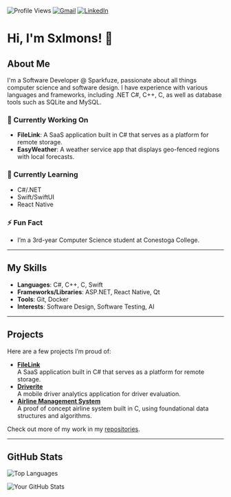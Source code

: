 ![Profile Views](https://komarev.com/ghpvc/?username=sxlmons&style=flat-square)
[![Gmail](https://img.shields.io/badge/Gmail-salmonsjoshuaa@gmail.com-red?style=flat-square&logo=gmail&logoColor=white)](mailto:salmonsjoshuaa@gmail.com)
[![LinkedIn](https://img.shields.io/badge/LinkedIn-Joshua%20Salmons-blue?style=flat-square&logo=linkedin&logoColor=white)](https://www.linkedin.com/in/joshua-salmons)

# Hi, I'm Sxlmons! 👋

## About Me
I'm a Software Developer @ Sparkfuze, passionate about all things computer science and software design. I have experience with various languages and frameworks, including .NET C#, C++, C, as well as database tools such as SQLite and MySQL.

### 🔭 Currently Working On
- **FileLink**: A SaaS application built in C# that serves as a platform for remote storage.  
- **EasyWeather**: A weather service app that displays geo-fenced regions with local forecasts.

### 🌱 Currently Learning
- C#/.NET  
- Swift/SwiftUI  
- React Native  

### ⚡ Fun Fact
- I’m a 3rd-year Computer Science student at Conestoga College.

---

## My Skills

- **Languages**: C#, C++, C, Swift  
- **Frameworks/Libraries**: ASP.NET, React Native, Qt  
- **Tools**: Git, Docker  
- **Interests**: Software Design, Software Testing, AI

---

## Projects

Here are a few projects I’m proud of:

- [**FileLink**](https://github.com/sxlmons/FileLink)  
  A SaaS application built in C# that serves as a platform for remote storage.  
- [**Driverite**](https://github.com/glaslan/Driverite)  
  A mobile driver analytics application for driver evaluation. 
- [**Airline Management System**](https://github.com/sxlmons/FlightReservationSystem)  
  A proof of concept airline system built in C, using foundational data structures and algorithms.

Check out more of my work in my [repositories](https://github.com/Sxlmons?tab=repositories).

---

## GitHub Stats

![Top Languages](https://github-readme-stats.vercel.app/api/top-langs/?username=Sxlmons&layout=compact)

![Your GitHub Stats](https://github-readme-stats.vercel.app/api?username=Sxlmons&show_icons=true)



<!--
  Optionally, add a section for contact or social links:
  
  ## Get in Touch
  [![LinkedIn](https://img.shields.io/badge/-LinkedIn-blue)](YOUR_LINKEDIN_URL)
  [![Twitter](https://img.shields.io/badge/-Twitter-1DA1F2)](YOUR_TWITTER_URL)
  [![Website](https://img.shields.io/badge/-Website-lightgrey)](YOUR_WEBSITE_URL)
-->

